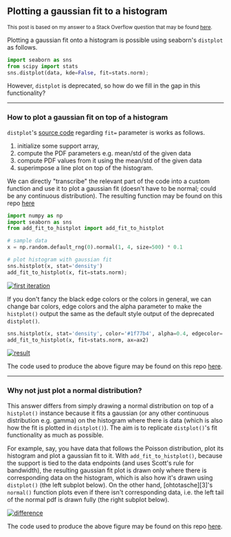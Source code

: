 ## Plotting a gaussian fit to a histogram

<sup>This post is based on my answer to a Stack Overflow question that may be found [here](https://stackoverflow.com/a/76966863/19123103).</sup>

Plotting a gaussian fit onto a histogram is possible using seaborn's `distplot` as follows.
```python
import seaborn as sns
from scipy import stats
sns.distplot(data, kde=False, fit=stats.norm);
```
However, `distplot` is deprecated, so how do we fill in the gap in this functionality?

---


### How to plot a gaussian fit on top of a histogram

`distplot`'s [source code](https://github.com/mwaskom/seaborn/blob/58cf6285d7299ac6dda83bbd4af8dbd019c58058/seaborn/distributions.py#L2517-L2534) regarding `fit=` parameter is works as follows. 

1. initialize some support array,
2. compute the PDF parameters e.g. mean/std of the given data
3. compute PDF values from it using the mean/std of the given data
4. superimpose a line plot on top of the histogram. 

We can directly "transcribe" the relevant part of the code into a custom function and use it to plot a gaussian fit (doesn't have to be normal; could be any continuous distribution). The resulting function may be found on this repo [here](./add_fit_to_histplot.py)

```python
import numpy as np
import seaborn as sns
from add_fit_to_histplot import add_fit_to_histplot

# sample data
x = np.random.default_rng(0).normal(1, 4, size=500) * 0.1

# plot histogram with gaussian fit
sns.histplot(x, stat='density')
add_fit_to_histplot(x, fit=stats.norm);
```
[![first iteration][1]][1]


If you don't fancy the black edge colors or the colors in general, we can change bar colors, edge colors and the alpha parameter to make the `histplot()` output the same as the default style output of the deprecated `distplot()`.
```python
sns.histplot(x, stat='density', color='#1f77b4', alpha=0.4, edgecolor='none', ax=ax2)
add_fit_to_histplot(x, fit=stats.norm, ax=ax2)
```

[![result][2]][2]

The code used to produce the above figure may be found on this repo [here](./distplot_vs_histplot_demo.py).

---

### Why not just plot a normal distribution?

This answer differs from simply drawing a normal distribution on top of a `histplot()` instance because it fits a gaussian (or any other continuous distribution e.g. gamma) on the histogram where there is data (which is also how the fit is plotted in `distplot()`). The aim is to replicate `distplot()`'s fit functionality as much as possible.

For example, say, you have data that follows the Poisson distribution, plot its histogram and plot a gaussian fit to it. With `add_fit_to_histplot()`, because the support is tied to the data endpoints (and uses Scott's rule for bandwidth), the resulting gaussian fit plot is drawn only where there is corresponding data on the histogram, which is also how it's drawn using `distplot()` (the left subplot below). On the other hand, [ohtotasche][3]'s `normal()` function plots even if there isn't corresponding data, i.e. the left tail of the normal pdf is drawn fully (the right subplot below).

[![difference][5]][5]

The code used to produce the above figure may be found on this repo [here](./demo_no2.py).


  [1]: https://i.stack.imgur.com/bnIfU.png
  [2]: https://i.stack.imgur.com/wGbCi.png
  [5]: https://i.stack.imgur.com/ogfqh.png